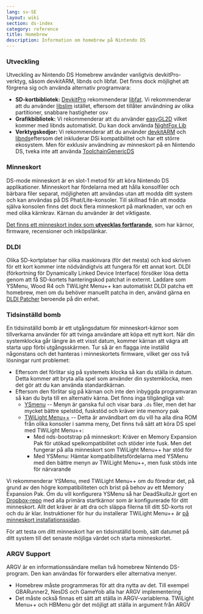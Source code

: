 ```yaml
---
lang: sv-SE
layout: wiki
section: ds-index
category: reference
title: Homebrew
description: Information om homebrew på Nintendo DS
---
```


### Utveckling

Utveckling av Nintendo DS Homebrew använder vanligtvis devkitPro-verktyg, såsom devkitARM, libnds och libfat. Det finns dock möjlighet att förgrena sig och använda alternativ programvara:

- **SD-kortbibliotek:** [DevkitPro](https://devkitpro.org/) rekommenderar [libfat](https://github.com/devkitPro/libfat). Vi rekommenderar att du använder [libslim](https://github.com/DS-Homebrew/libslim/) istället, eftersom det tillåter användning av olika partitioner, snabbare hastigheter osv
- **Grafikbibliotek:** Vi rekommenderar att du använder [easyGL2D](http://rel.phatcode.net/junk.php?id=117) vilket kommer med libnds automatiskt. Du kan dock använda [NightFox Lib](https://github.com/knightfox75/nds_nflib)
- **Verktygskedjor:** Vi rekommenderar att du använder [devkitARM](https://devkitpro.org/wiki/Getting_Started) och [libnds](https://libnds.devkitpro.org/)eftersom det inkluderar DSi kompatibilitet och har ett större ekosystem. Men för exklusiv användning av minneskort på en Nintendo DS, tveka inte att använda [ToolchainGenericDS](https://bitbucket.org/Coto88/toolchaingenericds)

### Minneskort

DS-mode minneskort är en slot-1 metod för att köra Nintendo DS applikationer. Minneskort har fördelarna med att hålla konsolfiler och bärbara filer separat, möjligheten att användas utan att modda ditt system och kan användas på DS Phat/Lite-konsoler. Till skillnad från att modda själva konsolen finns det dock flera minneskort på marknaden, var och en med olika kärnkrav. Kärnan du använder är det viktigaste.

[Det finns ett minneskort index som **utvecklas fortfarande**](https://nightyoshi370.github.io/mm-github-pages-starter/), som har kärnor, firmware, recensioner och inköpslänkar.

### DLDI

Olika SD-kortplatser har olika maskinvara (för det mesta) och kod skriven för ett kort kommer inte nödvändigtvis att fungera för ett annat kort. DLDI (förkortning för Dynamically Linked Device Interface) försöker lösa detta genom att få SD-kortets hanteringskod patchat in externt. Laddare som YSMenu, Wood R4 och TWiLight Menu++ kan automatiskt DLDI patcha ett homebrew, men om du behöver manuellt patcha in den, använd gärna en [DLDI Patcher](https://www.chishm.com/DLDI#tools) beroende på din enhet.

### Tidsinställd bomb

En tidsinställd bomb är ett utgångsdatum för minneskort-kärnor som tillverkarna använder för att tvinga användare att köpa ett nytt kort. När din systemklocka går längre än ett visst datum, kommer kärnan att vägra att starta upp förbi utgångsskärmen. Tur så är en flagga inte inställd någonstans och det hanteras i minneskortets firmware, vilket ger oss två lösningar runt problemet:

- Eftersom det förlitar sig på systemets klocka så kan du ställa in datum. Detta kommer att bryta alla spel som använder din systemklocka, men det gör att du kan använda standardkärnan.
- Eftersom den förlitar sig på kärnan och inte den inbyggda programvaran så kan du byta till en alternativ kärna. Det finns inga tillgängliga val:
   - [YSmenu](https://gbatemp.net/threads/retrogamefan-updates-releases.267243/) -- Menyn är ganska ful och visar bara `.ds` filer, men det har mycket bättre spelstöd, fuskstöd och kräver inte memory pak
   - [TWiLight Menu++](https://github.com/DS-Homebrew/TWiLightMenu) -- Detta är användbart om du vill ha alla dina ROM från olika konsoler i samma meny, Det finns två sätt att köra DS spel med TWiLight Menu++:
      - Med nds-bootstrap på minneskort: Kräver en Memory Expansion Pak för utökad spelkompatibilitet och stöder inte fusk. Men det fungerar på alla minneskort som TWiLight Menu++ har stöd för
      - Med YSMenu: Hämtar kompatibilitetsfördelarna med YSMenu med den bättre menyn av TWiLight Menu++, men fusk stöds inte för närvarande

Vi rekommenderar YSMenu, med TWiLight Menu++ om du föredrar det, på grund av den högre kompatibiliteten och brist på behov av ett Memory Expansion Pak. Om du vill konfigurera YSMenu så har DeadSkullzJr gjort en [Dropbox-repo](https://www.dropbox.com/sh/egadrhxj8gimu5t/AACv2KqWmeXEHkxoYRluobxha?dl=0) med alla primära startkärnor som är konfigurerade för ditt minneskort. Allt det kräver är att dra och släppa filerna till ditt SD-korts rot och du är klar. Instruktioner för hur du installerar TWiLight Menu++ är [på minneskort installationssidan](../twilightmenu/installing-flashcard).

För att testa om ditt minneskort har en tidsinställd bomb, sätt datumet på ditt system till det senaste möjliga värdet och starta minneskortet.

### ARGV Support
ARGV är en informationssändare mellan två homebrew Nintendo DS-program. Den kan användas för forwarders eller alternativa menyer.

- Homebrew måste programmeras för att dra nytta av det. Till exempel GBARunner2, NesDS och GameYob alla har ARGV implementering
- Det måste också finnas ett sätt att ställa in ARGV-variablerna. TWiLight Menu++ och HBMenu gör det möjligt att ställa in argument från ARGV
